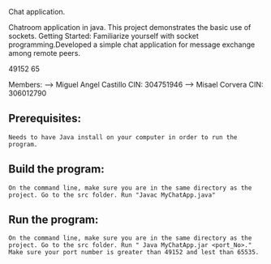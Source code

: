 Chat application.

Chatroom application in java. This project demonstrates the basic use of sockets. Getting Started: Familiarize yourself with socket programming.Developed a simple chat application for message exchange among remote peers.

49152
65

Members:
	--> Miguel Angel Castillo  CIN: 304751946
	--> Misael Corvera CIN: 306012790


## Prerequisites:

	Needs to have Java install on your computer in order to run the program.


## Build the program:

	On the command line, make sure you are in the same directory as the project. Go to the src folder. Run "Javac MyChatApp.java"



## Run the program:

	On the command line, make sure you are in the same directory as the project. Go to the src folder. Run " Java MyChatApp.jar <port_No>." Make sure your port number is greater than 49152 and lest than 65535.
